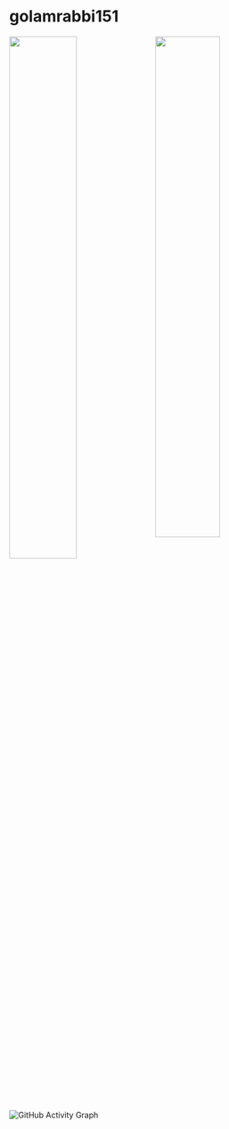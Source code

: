 # golamrabbi151

<img  src="https://github-readme-stats.vercel.app/api?username=golamrabbi151&show_icons=true&hide_border=true&theme=tokyonight" width="48%" align="right" >
<img  src="https://github-readme-streak-stats.herokuapp.com/?user=golamrabbi151&theme=tokyonight&hide_border=true" width="49%" >

![GitHub Activity Graph](https://activity-graph.herokuapp.com/graph?username=golamrabbi151&bg_color=000000&color=4fff67&line=4fff67&point=ffffff&area=true&hide_border=true)
